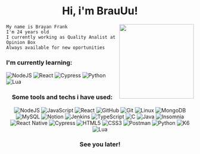 <h1 align="center"> Hi, i'm BrauUu! </h1>

<div align="right">
  <a href="https://github.com/anuraghazra/convoychat">
    <img align="right" height="200em" src="https://github-readme-stats.vercel.app/api/top-langs/?username=brauuu&layout=compact&theme=radical&hide_border=enabled&langs_count=8" />
  </a>
</div>

<div align="left">
    
    My name is Brayan Frank
    I'm 24 years old
    I currently working as Quality Analist at Opinion Box 
    Always available for new oportunities
    
### I'm currently learning:
![NodeJS](https://img.shields.io/badge/-Nodejs-339933?style=for-the-badge&logo=Node.js&logoColor=white)
![React](https://img.shields.io/badge/-React-61DAFB?style=for-the-badge&logo=react&logoColor=333)
![Cypress](https://img.shields.io/badge/-Cypress-17202C?style=for-the-badge&logo=cypress&logoColor=white)
![Python](https://img.shields.io/badge/Python-3776AB?style=for-the-badge&logo=python&logoColor=white)
![Lua](https://img.shields.io/badge/Lua-000080?style=for-the-badge&logo=lua&logoColor=white)
    
  
</div>

<div align="center">
  
  ### Some tools and techs i have used:
  
  ![NodeJS](https://img.shields.io/badge/-Nodejs-339933?style=for-the-badge&logo=Node.js&logoColor=white) 
  ![JavaScript](https://img.shields.io/badge/Javascript-F7DF1E?style=for-the-badge&logo=javascript&logoColor=333333)
  ![React](https://img.shields.io/badge/-React-61DAFB?style=for-the-badge&logo=react&logoColor=333)
  ![GitHub](https://img.shields.io/badge/GitHub-181717?style=for-the-badge&logo=github&logoColor=white)
  ![Git](https://img.shields.io/badge/GIT-F05032?style=for-the-badge&logo=git&logoColor=white)
  ![Linux](https://img.shields.io/badge/Linux-FCC624?style=for-the-badge&logo=linux&logoColor=333)
  ![MongoDB](https://img.shields.io/badge/MongoDB-47A248?style=for-the-badge&logo=mongodb&logoColor=white)
  ![MySQL](https://img.shields.io/badge/Mysql-4479A1?style=for-the-badge&logo=mysql&logoColor=white)
  ![Notion](https://img.shields.io/badge/Notion-000000?style=for-the-badge&logo=notion&logoColor=white) 
  ![Jenkins](https://img.shields.io/badge/Jenkins-D24939?style=for-the-badge&logo=jenkins&logoColor=white)
  ![TypeScript](https://img.shields.io/badge/Typescript-3178C6?style=for-the-badge&logo=typescript&logoColor=white) 
  ![C](https://img.shields.io/badge/C-A8B9CC?style=for-the-badge&logo=c&logoColor=333) 
  ![Java](https://img.shields.io/badge/Java-E77728?style=for-the-badge&logo=java&logoColor=white)
  ![Insomnia](https://img.shields.io/badge/Insomnia-4000BF?style=for-the-badge&logo=insomnia&logoColor=white)
  ![React Native](https://img.shields.io/badge/React_Native-3655FF?style=for-the-badge&logo=react&logoColor=white)
  ![Cypress](https://img.shields.io/badge/-Cypress-17202C?style=for-the-badge&logo=cypress&logoColor=white)
  ![HTML5](https://img.shields.io/badge/HTML5-E34F26?style=for-the-badge&logo=html5&logoColor=white)
  ![CSS3](https://img.shields.io/badge/CSS3-1572B6?style=for-the-badge&logo=css3&logoColor=white)
  ![Postman](https://img.shields.io/badge/Postman-FF6C37?style=for-the-badge&logo=postman&logoColor=white)
  ![Python](https://img.shields.io/badge/Python-3776AB?style=for-the-badge&logo=python&logoColor=white) 
  ![K6](https://img.shields.io/badge/K6-7D64FF?style=for-the-badge&logo=k6&logoColor=white)
  ![Lua](https://img.shields.io/badge/Lua-000080?style=for-the-badge&logo=lua&logoColor=white)
  
  
  ### See you later!
  
</div>
